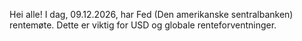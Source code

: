 Hei alle! I dag, 09.12.2026, har Fed (Den amerikanske sentralbanken) rentemøte. Dette er viktig for USD og globale renteforventninger.

